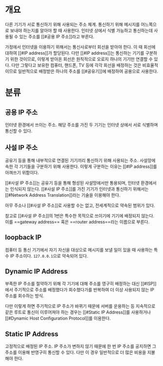 # 개요
다른 기기가 서로 통신하기 위해 사용되는 주소 체계. 통신하기 위해 메시지를 어느쪽으로 보내야 하는지를 알아야 할 때 사용한다. 인터넷 상에서 식별 가능하고 통신하는데 사용될 수 있는 주소를 [[#공용 IP 주소]]라고 부른다.

가정에서 인터넷을 이용하기 위해서는 통신사로부터 회선을 받아야 한다. 이 때 회선에 대하여 [[#IP address]]가 할당된다. 다만 [[#IP address]]는 통신하는 기기를 구분하기 위한 것이므로, 이렇게 받아온 회선은 원칙적으로 오로지 하나의 기기만 연결할 수 있다. 다만 그렇다고 보유한 컴퓨터, 핸드폰, TV 등에 각각 회선을 배정하는 것은 비효율적이므로 일반적으로 배정받은 하나의 주소를 [[#공유기]]에 배정하여 공용으로 사용한다.

# 분류
## 공용 IP 주소
인터넷 환경에서 쓰이는 주소. 해당 주소를 가진 두 기기는 인터넷 상에서 서로 식별하며 통신할 수 있다.

## 사설 IP 주소
공유기 등을 통해 내부적으로 연결된 기기끼리 통신하기 위해 사용되는 주소. 사설망에 속한 각 기기들을 구분하기 위해 사용한다. 이렇게 구분하는 이유는 [[#IP address]]를 아껴쓰기 위함이다.

[[#사설 IP 주소]]는 공유기 등을 통해 형성된 사설망에서만 통용되며, 인터넷 환경에서는 인식되지 않는다. [[#사설 IP 주소]]를 가진 기기가 인터넷과 통신하기 위해서는 [[#Network Address Translation]]라는 기술을 이용해야 한다.

아무 주소나 [[#사설 IP 주소]]로 사용할 수는 없고, 전세계적으로 약속된 범위가 있다.

참고로 [[#사설 IP 주소]]의 1번은 특수한 목적으로 쓰이기에 기기에 배정되지 않는다. 이를 ==gateway address== 혹은 ==router address==라는 이름으로 부른다.

## loopback IP
컴퓨터 등 통신 기기에서 자기 자신을 대상으로 메시지를 보낼 일이 있을 때 사용하는 특수 IP 주소이다. `127.0.0.1`으로 약속되어 있다.

## Dynamic IP Address
부족한 IP 주소를 절약하기 위해 각 기기에 대해 주소를 영구히 배정하는 대신 [[#ISP]]에서 주기적으로 주소를 배정했다가 회수했다가를 반복하여 더 이상 사용되지 않는 IP 주소를 회수하는 방식.

다만 이렇게 하면 주기적으로 IP 주소가 바뀌기 때문에 서버를 운용하는 등 지속적으로 같은 루트로 통신이 이루어져야 하는 경우는 [[#Static IP Address]]를 사용하거나 [[#Dynamic Host Configuration Protocol]]를 이용한다.

## Static IP Address
고정적으로 배정된 IP 주소. IP 주소가 변하지 않기 때문에 한 번 IP 주소를 공지하면 그 주소를 이용해 반영구히 통신할 수 있다. 다만 이 경우 일반적으로 더 많은 비용을 지불해야 한다.